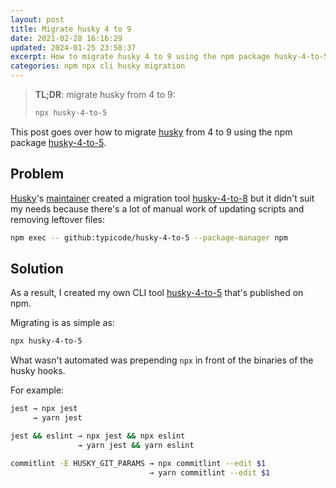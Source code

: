 ```yaml
---
layout: post
title: Migrate husky 4 to 9
date: 2021-02-28 16:16:29
updated: 2024-01-25 23:58:37
excerpt: How to migrate husky 4 to 9 using the npm package husky-4-to-5.
categories: npm npx cli husky migration
---
```


> **TL;DR**: migrate husky from 4 to 9:
>
> ```sh
> npx husky-4-to-5
> ```

This post goes over how to migrate [husky](https://github.com/typicode/husky) from 4 to 9 using the npm package [husky-4-to-5](https://github.com/remarkablemark/husky-4-to-5).

## Problem

[Husky](https://typicode.github.io/husky/)'s [maintainer](https://github.com/typicode) created a migration tool [husky-4-to-8](https://github.com/typicode/husky-4-to-8) but it didn't suit my needs because there's a lot of manual work of updating scripts and removing leftover files:

```sh
npm exec -- github:typicode/husky-4-to-5 --package-manager npm
```

## Solution

As a result, I created my own CLI tool [husky-4-to-5](https://www.npmjs.com/package/husky-4-to-5) that's published on npm.

Migrating is as simple as:

```sh
npx husky-4-to-5
```

What wasn't automated was prepending `npx` in front of the binaries of the husky hooks.

For example:

```bash
jest → npx jest
     → yarn jest

jest && eslint → npx jest && npx eslint
               → yarn jest && yarn eslint

commitlint -E HUSKY_GIT_PARAMS → npx commitlint --edit $1
                               → yarn commitlint --edit $1
```
